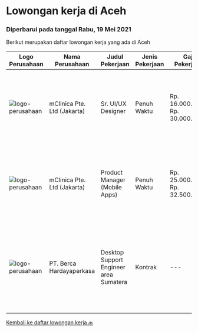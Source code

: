 
  # Lowongan kerja di Aceh

  ### Diperbarui pada tanggal Rabu, 19 Mei 2021

  Berikut merupakan daftar lowongan kerja yang ada di Aceh

  |Logo Perusahaan | Nama Perusahaan | Judul Pekerjaan | Jenis Pekerjaan | Gaji Pekerjaan | Lokasi | Deskripsi | Tanggal diunggah | Pranala |
  | -------------- | --------------- | --------------- | --------- | --------- | -------------- | ------- | ----------- | ----------- |
  |![logo-perusahaan](https://image-service-cdn.seek.com.au/7665bb5bd589f085f653b36d2f3cbccaf93e5953/ee4dce1061f3f616224767ad58cb2fc751b8d2dc)|mClinica Pte. Ltd (Jakarta)|Sr. UI/UX Designer|Penuh Waktu|Rp. 16.000.000-Rp. 30.000.000|Aceh|mClinica is hiring for a Sr. UI/UX Designer to support our growth regionally and globally. We are looking for a highly ambitious, dynamic individual...|Kamis, 13 Mei 2021|https://www.jobstreet.co.id/id/job/sr-ui-ux-designer-3523713?token=0~692a3458-a4e3-4119-8e9e-2e9444a0a5af&sectionRank=1&jobId=jobstreet-id-job-3523713|
|![logo-perusahaan](https://image-service-cdn.seek.com.au/7665bb5bd589f085f653b36d2f3cbccaf93e5953/ee4dce1061f3f616224767ad58cb2fc751b8d2dc)|mClinica Pte. Ltd (Jakarta)|Product Manager (Mobile Apps)|Penuh Waktu|Rp. 25.000.000-Rp. 32.500.000|Aceh|mClinica is hiring for a Product/Project Manager to serve our clients in Southeast Asia and support our growth regionally and globally. We are looking...|Kamis, 06 Mei 2021|https://www.jobstreet.co.id/id/job/product-manager-mobile-apps-3525512?token=0~692a3458-a4e3-4119-8e9e-2e9444a0a5af&sectionRank=2&jobId=jobstreet-id-job-3525512|
|![logo-perusahaan](https://image-service-cdn.seek.com.au/0c900ac2b5b1a2cf9bee651ce5d069e68ff14c92/ee4dce1061f3f616224767ad58cb2fc751b8d2dc)|PT. Berca Hardayaperkasa|Desktop Support Engineer area Sumatera|Kontrak|---|Aceh|Delivery the implementation and provide PC, Printer, and Networking. Analyze and diagnose technical issues and give fast problem resolution Technical...|Jumat, 30 April 2021|https://www.jobstreet.co.id/id/job/desktop-support-engineer-area-sumatera-3520871?token=0~692a3458-a4e3-4119-8e9e-2e9444a0a5af&sectionRank=3&jobId=jobstreet-id-job-3520871|


  [Kembali ke daftar lowongan kerja 🔙](../README.md#daftar-lowongan-kerja)
  